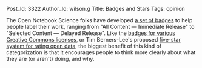 Post_Id: 3322
Author_Id: wilson.g
Title: Badges and Stars
Tags: opinion

<p>The Open Notebook Science folks have developed <a href="http://onsclaims.wikispaces.com/">a set of badges</a> to help people label their work, ranging from "All Content &mdash; Immediate Release" to "Selected Content &mdash; Delayed Release". Like the <a href="http://creativecommons.org/about/downloads">badges for various Creative Commons licenses</a>, or Tim Berners-Lee's proposed <a href="http://www.elon.edu/e-web/predictions/futureweb2010/open_government.xhtml">five-star system for rating open data</a>, the biggest benefit of this kind of categorization is that it encourages people to think more clearly about what they are (or aren't) doing, and why.</p>
